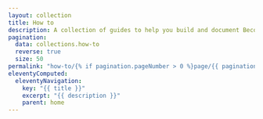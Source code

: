 ```yaml
---
layout: collection
title: How to
description: A collection of guides to help you build and document Becoming a teacher services.
pagination:
  data: collections.how-to
  reverse: true
  size: 50
permalink: "how-to/{% if pagination.pageNumber > 0 %}page/{{ pagination.pageNumber + 1 }}{% endif %}/"
eleventyComputed:
  eleventyNavigation:
    key: "{{ title }}"
    excerpt: "{{ description }}"
    parent: home
---
```


